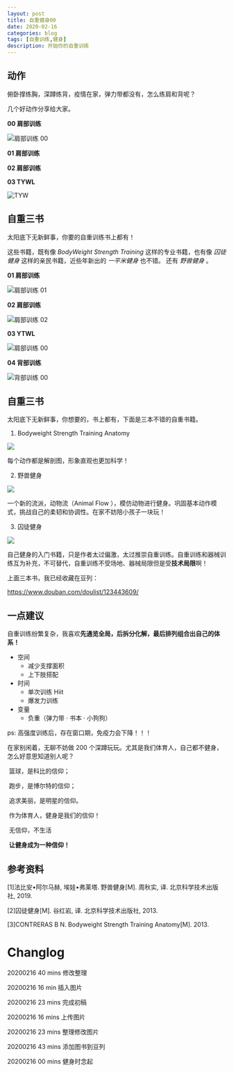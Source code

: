 ```yaml
---
layout: post
title: 自重健身00
date: 2020-02-16
categories: blog
tags: [自重训练,健身]
description: 开始你的自重训练
---
```


## 动作

俯卧撑练胸，深蹲练背，疫情在家，弹力带都没有，怎么练肩和背呢？

几个好动作分享给大家。

**00 肩部训练**

![肩部训练 00](http://pics.waterfree.club/Shoulder-Exercise-00.png) 

**01 肩部训练**

**02 肩部训练**

**03 TYWL**

![TYW](http://pics.waterfree.club/TYW.png) 





## 自重三书

太阳底下无新鲜事，你要的自重训练书上都有！

这些书籍，既有像 *BodyWeight Strength Training* 这样的专业书籍，也有像 *囚徒健身* 这样的亲民书籍，近些年新出的 *一平米健身*  也不错。 还有 *野兽健身* 。

**01 肩部训练**

![肩部训练 01](http://pics.waterfree.club/Shoulder-Exercise-01.png)

**02 肩部训练**

![肩部训练 02](http://pics.waterfree.club/Shoulder-Exercise-02.png)

**03 YTWL**

![肩部训练 00](http://pics.waterfree.club/TYW.png)

**04 背部训练**

![背部训练 00](http://pics.waterfree.club/Back-Exercise-Tower.png)



## 自重三书

太阳底下无新鲜事，你想要的，书上都有，下面是三本不错的自重书籍。

1. Bodyweight Strength Training Anatomy

![](https://img1.doubanio.com/view/subject/l/public/s26668968.jpg)

每个动作都是解剖图，形象直观也更加科学！

2. 野兽健身

![](https://img3.doubanio.com/view/subject/l/public/s29968803.jpg)

一个新的流派，动物流（Animal Flow ），模仿动物进行健身。巩固基本动作模式，挑战自己的柔韧和协调性。在家不妨陪小孩子一块玩！

3. 囚徒健身

![](https://img3.doubanio.com/view/subject/l/public/s27248971.jpg)

自己健身的入门书籍，只是作者太过偏激，太过推崇自重训练。自重训练和器械训练互为补充，不可替代，自重训练不受场地、器械局限但是受**技术局限**啊！ 

上面三本书，我已经收藏在豆列：

https://www.douban.com/doulist/123443609/

## 一点建议

自重训练纷繁复杂，我喜欢**先通览全局，后拆分化解，最后排列组合出自己的体系！**

- 空间
  - 减少支撑面积
  - 上下肢搭配
- 时间
  - 单次训练 Hiit
  - 爆发力训练
- 变量
  - 负重（弹力带 · 书本 · 小狗狗）

ps: 高强度训练后，存在窗口期，免疫力会下降！！！

 在家别闲着，无聊不妨做 200 个深蹲玩玩。尤其是我们体育人，自己都不健身，怎么好意思知道别人呢？ 



​					篮球，是科比的信仰；

​				跑步，是博尔特的信仰；

​			追求美丽，是明星的信仰。

​		作为体育人，健身是我们的信仰！

​						无信仰，不生活

​					**让健身成为一种信仰！**

## 参考资料

[1]法比安•阿尔马赫, 埃娃•弗莱塔. 野兽健身[M]. 周秋实, 译. 北京科学技术出版社, 2019.

[2]囚徒健身[M]. 谷红岩, 译. 北京科学技术出版社, 2013.

[3]CONTRERAS B N. Bodyweight Strength Training Anatomy[M]. 2013.



# Changlog

20200216 40 mins 修改整理

20200216 16 min 插入图片

20200216 23 mins 完成初稿

20200216 16 mins 上传图片

20200216 23 mins 整理修改图片

20200216 43 mins 添加图书到豆列

20200216 00 mins 健身时念起



